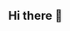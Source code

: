 ## Hi there 👋

<!--
Hi there! I am a software developer looking forward to put my skills to work! At the moment working on a part time job and do some coding, practicing language when i have the time. Nothing else for me to mention here, that's it. Anyone who is reviewing this right now this is for you: 'HAVE A GREAT DAY!'
-->
